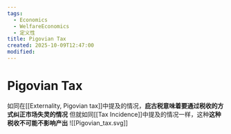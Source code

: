```yaml
---
tags:
  - Economics
  - WelfareEconomics
  - 定义性
title: Pigovian Tax
created: 2025-10-09T12:47:00
modified:
---
```

# Pigovian Tax
如同在[[Externality, Pigovian tax]]中提及的情况，**庇古税意味着要通过税收的方式纠正市场失灵的情况**
但就如同[[Tax Incidence]]中提及的情况一样，这种**这种税收不可能不影响产出**
![[Pigovian_tax.svg]]